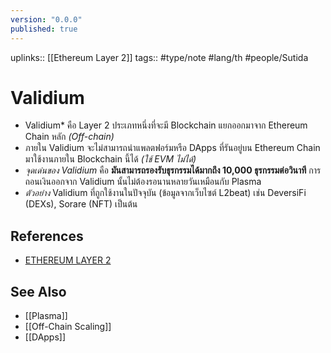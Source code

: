 ```yaml
---
version: "0.0.0"
published: true
---
```

uplinks:: [[Ethereum Layer 2]] 
tags:: #type/note #lang/th #people/Sutida

# Validium
- Validium* คือ Layer 2 ประเภทหนึ่งที่จะมี Blockchain แยกออกมาจาก Ethereum Chain หลัก *(Off-chain)*
- ภายใน Validium จะไม่สามารถนำแพลตฟอร์มหรือ DApps ที่รันอยู่บน Ethereum Chain มาใช้งานภายใน Blockchain นี้ได้ *(ใช้ EVM ไม่ได้)*
- *จุดเด่นของ Validium* คือ **มันสามารถรองรับธุรกรรมได้มากถึง 10,000 ธุรกรรมต่อวินาที**  การถอนเงินออกจาก Validium นั้นไม่ต้องรอนานหลายวันเหมือนกับ Plasma 
- *ตัวอย่าง* Validium ที่ถูกใช้งานในปัจจุบัน (ข้อมูลจากเว็บไซต์ L2beat) เช่น DeversiFi (DEXs), Sorare (NFT) เป็นต้น 

## References
- [ETHEREUM LAYER 2](https://academy.bitcoinaddict.org/what-is-ethereum-layer-2/)
## See Also
- [[Plasma]]
- [[Off-Chain Scaling]]
- [[DApps]]
